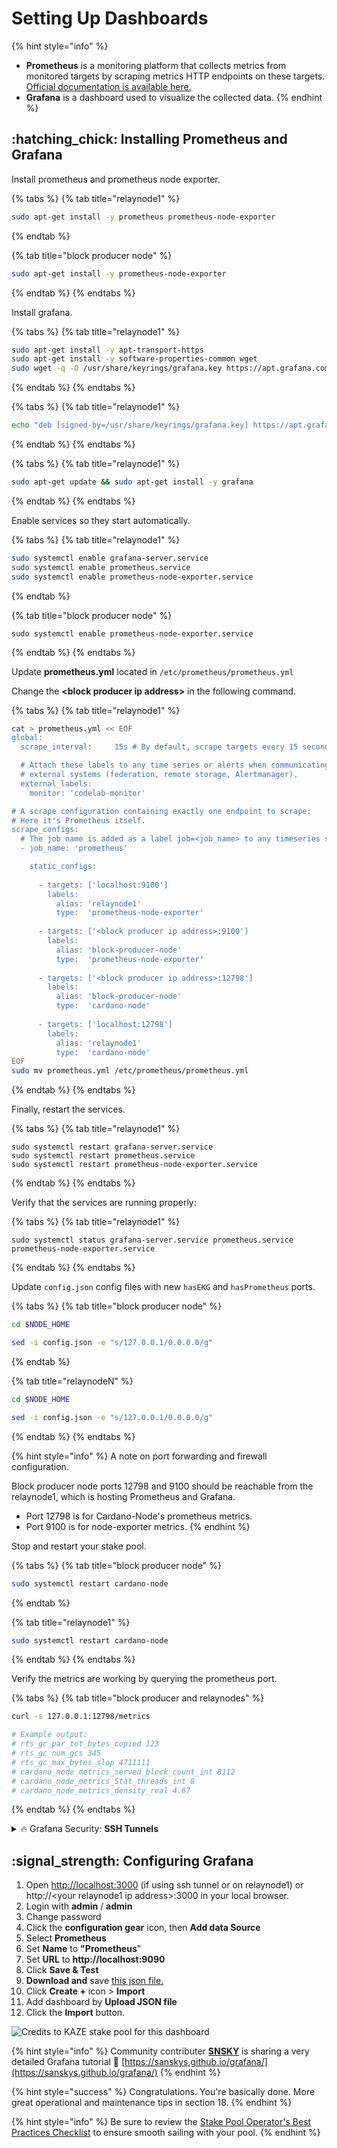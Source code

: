 # Setting Up Dashboards

{% hint style="info" %}
* **Prometheus** is a monitoring platform that collects metrics from monitored targets by scraping metrics HTTP endpoints on these targets. [Official documentation is available here.](https://prometheus.io/docs/introduction/overview/)
* **Grafana** is a dashboard used to visualize the collected data.
{% endhint %}

## :hatching\_chick: Installing Prometheus and Grafana

Install prometheus and prometheus node exporter.

{% tabs %}
{% tab title="relaynode1" %}
```bash
sudo apt-get install -y prometheus prometheus-node-exporter 
```
{% endtab %}

{% tab title="block producer node" %}
```bash
sudo apt-get install -y prometheus-node-exporter 
```
{% endtab %}
{% endtabs %}

Install grafana.

{% tabs %}
{% tab title="relaynode1" %}
```bash
sudo apt-get install -y apt-transport-https
sudo apt-get install -y software-properties-common wget
sudo wget -q -O /usr/share/keyrings/grafana.key https://apt.grafana.com/gpg.key
```
{% endtab %}
{% endtabs %}

{% tabs %}
{% tab title="relaynode1" %}
```bash
echo "deb [signed-by=/usr/share/keyrings/grafana.key] https://apt.grafana.com stable main" | sudo tee -a /etc/apt/sources.list.d/grafana.list
```
{% endtab %}
{% endtabs %}

{% tabs %}
{% tab title="relaynode1" %}
```bash
sudo apt-get update && sudo apt-get install -y grafana
```
{% endtab %}
{% endtabs %}

Enable services so they start automatically.

{% tabs %}
{% tab title="relaynode1" %}
```bash
sudo systemctl enable grafana-server.service
sudo systemctl enable prometheus.service
sudo systemctl enable prometheus-node-exporter.service
```
{% endtab %}

{% tab title="block producer node" %}
```
sudo systemctl enable prometheus-node-exporter.service
```
{% endtab %}
{% endtabs %}

Update **prometheus.yml** located in `/etc/prometheus/prometheus.yml`

Change the **\<block producer ip address>** in the following command.

{% tabs %}
{% tab title="relaynode1" %}
```bash
cat > prometheus.yml << EOF
global:
  scrape_interval:     15s # By default, scrape targets every 15 seconds.

  # Attach these labels to any time series or alerts when communicating with
  # external systems (federation, remote storage, Alertmanager).
  external_labels:
    monitor: 'codelab-monitor'

# A scrape configuration containing exactly one endpoint to scrape:
# Here it's Prometheus itself.
scrape_configs:
  # The job name is added as a label job=<job_name> to any timeseries scraped from this config.
  - job_name: 'prometheus'

    static_configs:
	
      - targets: ['localhost:9100']
        labels:
          alias: 'relaynode1'
          type:  'prometheus-node-exporter'
		  
      - targets: ['<block producer ip address>:9100']
        labels:
          alias: 'block-producer-node'
          type:  'prometheus-node-exporter'
		  
      - targets: ['<block producer ip address>:12798']
        labels:
          alias: 'block-producer-node'
          type:  'cardano-node'
		  
      - targets: ['localhost:12798']
        labels:
          alias: 'relaynode1'
          type:  'cardano-node'
EOF
sudo mv prometheus.yml /etc/prometheus/prometheus.yml
```
{% endtab %}
{% endtabs %}

Finally, restart the services.

{% tabs %}
{% tab title="relaynode1" %}
```
sudo systemctl restart grafana-server.service
sudo systemctl restart prometheus.service
sudo systemctl restart prometheus-node-exporter.service
```
{% endtab %}
{% endtabs %}

Verify that the services are running properly:

{% tabs %}
{% tab title="relaynode1" %}
```
sudo systemctl status grafana-server.service prometheus.service prometheus-node-exporter.service
```
{% endtab %}
{% endtabs %}

Update `config.json` config files with new `hasEKG` and `hasPrometheus` ports.

{% tabs %}
{% tab title="block producer node" %}
```bash
cd $NODE_HOME

sed -i config.json -e "s/127.0.0.1/0.0.0.0/g"  
```
{% endtab %}

{% tab title="relaynodeN" %}
```bash
cd $NODE_HOME

sed -i config.json -e "s/127.0.0.1/0.0.0.0/g"  
```
{% endtab %}
{% endtabs %}

{% hint style="info" %}
A note on port forwarding and firewall configuration.

Block producer node ports 12798 and 9100 should be reachable from the relaynode1, which is hosting Prometheus and Grafana.

* Port 12798 is for Cardano-Node's prometheus metrics.
* Port 9100 is for node-exporter metrics.
{% endhint %}

Stop and restart your stake pool.

{% tabs %}
{% tab title="block producer node" %}
```bash
sudo systemctl restart cardano-node
```
{% endtab %}

{% tab title="relaynode1" %}
```bash
sudo systemctl restart cardano-node
```
{% endtab %}
{% endtabs %}

Verify the metrics are working by querying the prometheus port.

{% tabs %}
{% tab title="block producer and relaynodes" %}
```bash
curl -s 127.0.0.1:12798/metrics

# Example output:
# rts_gc_par_tot_bytes_copied 123
# rts_gc_num_gcs 345
# rts_gc_max_bytes_slop 4711111
# cardano_node_metrics_served_block_count_int 8112
# cardano_node_metrics_Stat_threads_int 8
# cardano_node_metrics_density_real 4.67
```
{% endtab %}
{% endtabs %}

<details>

<summary><span data-gb-custom-inline data-tag="emoji" data-code="1f525">🔥</span> Grafana Security: <strong>SSH Tunnels</strong></summary>

Do not expose Grafana (port 3000) to the public internet as this invites a new attack surface! A secure solution would be to access Grafana through a ssh tunnel.

Example of how to create a ssh tunnel in Linux or MacOS:

```
ssh -N -v <user>@<staking.node.ip.address> -L 3000:localhost:3000
```

Example of how to create a ssh tunnel in Windows with [Putty](https://putty.org/):

Navigate to Connection > SSH > Tunnels > Enter Source Port `3000` > Enter Destination `localhost:3000` > Click Add

<img src="../../../../.gitbook/assets/image.png" alt="" data-size="original">

Now you can access Grafana on your local machine by pointing a web browser to [http://localhost:3000](http://localhost:3000/)

</details>

## :signal\_strength: Configuring Grafana

1. Open [http://localhost:3000](http://localhost:3000) (if using ssh tunnel or on relaynode1) or http://\<your relaynode1 ip address>:3000 in your local browser.
2. Login with **admin** / **admin**
3. Change password
4. Click the **configuration gear** icon, then **Add data Source**
5. Select **Prometheus**
6. Set **Name** to **"Prometheus**"
7. Set **URL** to **http://localhost:9090**
8. Click **Save & Test**
9. **Download and** save [this json file.](https://raw.githubusercontent.com/coincashew/coincashew/master/.gitbook/assets/grafana-monitor-cardano-nodes-by-kaze.json)
10. Click **Create +** icon > **Import**
11. Add dashboard by **Upload JSON file**
12. Click the **Import** button.

![Credits to KAZE stake pool for this dashboard](../../../../.gitbook/assets/dashboard-kaze.jpg)

{% hint style="info" %}
Community contributer [**SNSKY**](https://sanskys.github.io/grafana/) is sharing a very detailed Grafana tutorial :pray: [https://sanskys.github.io/grafana/](https://sanskys.github.io/grafana/)
{% endhint %}

{% hint style="success" %}
Congratulations. You're basically done. More great operational and maintenance tips in section 18.
{% endhint %}

{% hint style="info" %}
Be sure to review the [Stake Pool Operator's Best Practices Checklist](../appendix-a-best-practices-checklist.md) to ensure smooth sailing with your pool.
{% endhint %}

